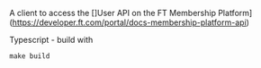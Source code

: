 A client to access the []User API on the FT Membership Platform](https://developer.ft.com/portal/docs-membership-platform-api)

Typescript - build with 

```
make build
```